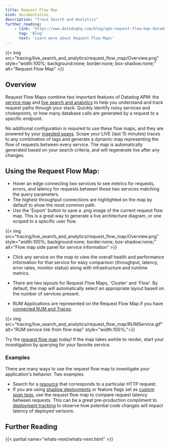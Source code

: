 ```yaml
---
title: Request Flow Map
kind: documentation
description: "Trace Search and Analytics"
further_reading:
    - link: 'https://www.datadoghq.com/blog/apm-request-flow-map-datadog'
      tag: 'Blog'
      text: 'Learn more about Request Flow Maps'
---
```


{{< img src="tracing/live_search_and_analytics/request_flow_map/Overview.png" style="width:100%; background:none; border:none; box-shadow:none;" alt="Request Flow Map" >}}

## Overview

Request Flow Maps combine two important features of Datadog APM: the [service map][1] and [live search and analytics][2] to help you understand and track request paths through your stack.  Quickly identify noisy services and chokepoints, or how many database calls are generated by a request to a specific endpoint.

No additional configuration is required to use these flow maps, and they are powered by your [ingested spans][3].  Scope your LIVE (last 15 minutes) traces to any combination of tags and generate a dynamic map representing the flow of requests between every service.  The map is automatically generated based on your search criteria, and will regenerate live after any changes.

## Using the Request Flow Map:

- Hover an edge connecting two services to see metrics for requests, errors, and latency for requests between those two services matching the query parameters.
- The highest throughput connections are highlighted on the map by default to show the most common path.
- Use the 'Export' button to save a .png image of the current request flow map. This is a great way to generate a live architecture diagram, or one scoped to a specific user flow.

{{< img src="tracing/live_search_and_analytics/request_flow_map/Overview.png" style="width:100%; background:none; border:none; box-shadow:none;" alt="Flow map side panel for service information" >}}

- Click any service on the map to view the overall health and performance information for that service for easy comparison (throughput, latency, error rates, monitor status) along with infrastructure and runtime metrics.
- There are two layouts for Request Flow Maps, 'Cluster' and 'Flow'. By default, the map will automatically select an appropriate layout based on the number of services present.

- RUM Applications are represented on the Request Flow Map if you have [connected RUM and Traces][4].

{{< img src="tracing/live_search_and_analytics/request_flow_map/RUMService.gif" alt="RUM service link from flow map"  style="width:100%;">}}

Try the [request flow map][5] today!  If the map takes awhile to render, start your investigation by querying for your favorite service.

### Examples

There are many ways to use the request flow map to investigate your application's behavior.  Two examples

- Search for a [resource][6] that corresponds to a particular HTTP request.
- If you are using [shadow deployments][7] or feature flags set as [custom span tags][8], use the request flow map to compare request latency between requests.  This can be a great pre-production compliment to [deployment tracking][9] to observe how potential code changes will impact latency of deployed verisons.

## Further Reading

{{< partial name="whats-next/whats-next.html" >}}

[1]: /tracing/visualization/services_map/
[2]: /tracing/trace_search_and_analytics/
[3]: /tracing/trace_retention_and_ingestion/#ingestion-controls
[4]: /real_user_monitoring/connect_rum_and_traces?tab=browserrum
[5]: https://app.datadoghq.com/apm/flow-map
[6]: /tracing/visualization/#resources
[7]: /tracing/deployment_tracking/#shadow-deploys
[8]: /tracing/guide/add_span_md_and_graph_it/
[9]: /tracing/deployment_tracking/
